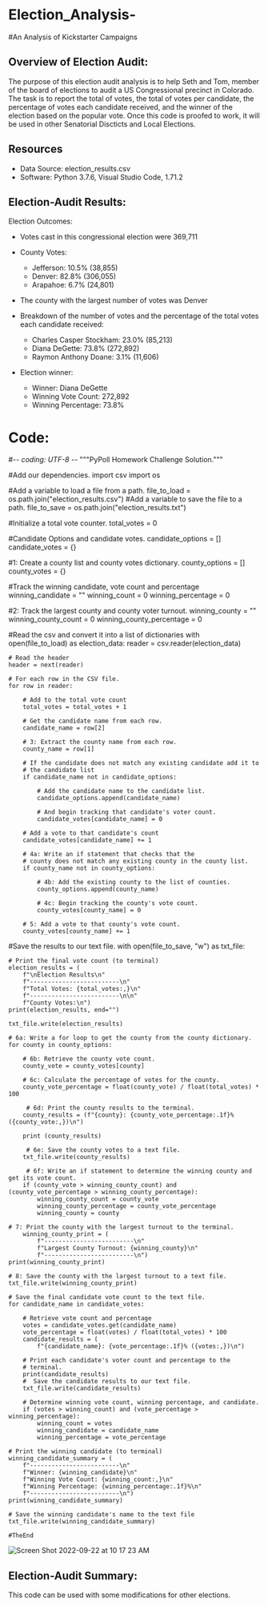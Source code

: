 # Election_Analysis-

#An Analysis of Kickstarter Campaigns

## Overview of Election Audit: 

The purpose of this election audit analysis is to help Seth and Tom, member of the board of elections to audit a US Congressional precinct in Colorado. The task is to report the total of votes, the total of votes per candidate, the percentage of votes each candidate received, and the winner of the election based on the popular vote. Once this code is proofed to work, it will be used in other Senatorial Discticts and Local Elections. 

## Resources

- Data Source: election_results.csv
- Software: Python 3.7.6, Visual Studio Code, 1.71.2

## Election-Audit Results: 

Election Outcomes:

- Votes cast in this congressional election were 369,711

- County Votes:

  - Jefferson: 10.5% (38,855)
  - Denver: 82.8% (306,055)
  - Arapahoe: 6.7% (24,801)

- The county with the largest number of votes was Denver

- Breakdown of the number of votes and the percentage of the total votes each candidate received:

  - Charles Casper Stockham: 23.0% (85,213)
  - Diana DeGette: 73.8% (272,892)
  - Raymon Anthony Doane: 3.1% (11,606)
  
- Election winner:

  - Winner: Diana DeGette
  - Winning Vote Count: 272,892
  - Winning Percentage: 73.8%

# **Code:**

#-*- coding: UTF-8 -*-
"""PyPoll Homework Challenge Solution."""

#Add our dependencies.
import csv
import os

#Add a variable to load a file from a path.
file_to_load = os.path.join("election_results.csv")
#Add a variable to save the file to a path.
file_to_save = os.path.join("election_results.txt")

#Initialize a total vote counter.
total_votes = 0

#Candidate Options and candidate votes.
candidate_options = []
candidate_votes = {}

#1: Create a county list and county votes dictionary.
county_options = []
county_votes = {}

#Track the winning candidate, vote count and percentage
winning_candidate = ""
winning_count = 0
winning_percentage = 0

#2: Track the largest county and county voter turnout.
winning_county = ""
winning_county_count = 0
winning_county_percentage = 0

#Read the csv and convert it into a list of dictionaries with open(file_to_load) as election_data:
    reader = csv.reader(election_data)

    # Read the header
    header = next(reader)

    # For each row in the CSV file.
    for row in reader:

        # Add to the total vote count
        total_votes = total_votes + 1

        # Get the candidate name from each row.
        candidate_name = row[2]

        # 3: Extract the county name from each row.
        county_name = row[1]

        # If the candidate does not match any existing candidate add it to
        # the candidate list
        if candidate_name not in candidate_options:

            # Add the candidate name to the candidate list.
            candidate_options.append(candidate_name)

            # And begin tracking that candidate's voter count.
            candidate_votes[candidate_name] = 0

        # Add a vote to that candidate's count
        candidate_votes[candidate_name] += 1

        # 4a: Write an if statement that checks that the
        # county does not match any existing county in the county list.
        if county_name not in county_options:

            # 4b: Add the existing county to the list of counties.
            county_options.append(county_name)

            # 4c: Begin tracking the county's vote count.
            county_votes[county_name] = 0

        # 5: Add a vote to that county's vote count.
        county_votes[county_name] += 1

#Save the results to our text file.
with open(file_to_save, "w") as txt_file:

    # Print the final vote count (to terminal)
    election_results = (
        f"\nElection Results\n"
        f"-------------------------\n"
        f"Total Votes: {total_votes:,}\n"
        f"-------------------------\n\n"
        f"County Votes:\n")
    print(election_results, end="")

    txt_file.write(election_results)

    # 6a: Write a for loop to get the county from the county dictionary.
    for county in county_options:

        # 6b: Retrieve the county vote count.
        county_vote = county_votes[county]

        # 6c: Calculate the percentage of votes for the county.
        county_vote_percentage = float(county_vote) / float(total_votes) * 100

         # 6d: Print the county results to the terminal.
        county_results = (f"{county}: {county_vote_percentage:.1f}% ({county_vote:,})\n")

        print (county_results)

         # 6e: Save the county votes to a text file.
        txt_file.write(county_results)

         # 6f: Write an if statement to determine the winning county and get its vote count.
        if (county_vote > winning_county_count) and (county_vote_percentage > winning_county_percentage):
            winning_county_count = county_vote
            winning_county_percentage = county_vote_percentage
            winning_county = county

    # 7: Print the county with the largest turnout to the terminal.
        winning_county_print = (
            f"-------------------------\n"
            f"Largest County Turnout: {winning_county}\n"
            f"-------------------------\n")
    print(winning_county_print)

    # 8: Save the county with the largest turnout to a text file.
    txt_file.write(winning_county_print)

    # Save the final candidate vote count to the text file.
    for candidate_name in candidate_votes:

        # Retrieve vote count and percentage
        votes = candidate_votes.get(candidate_name)
        vote_percentage = float(votes) / float(total_votes) * 100
        candidate_results = (
            f"{candidate_name}: {vote_percentage:.1f}% ({votes:,})\n")

        # Print each candidate's voter count and percentage to the
        # terminal.
        print(candidate_results)
        #  Save the candidate results to our text file.
        txt_file.write(candidate_results)

        # Determine winning vote count, winning percentage, and candidate.
        if (votes > winning_count) and (vote_percentage > winning_percentage):
            winning_count = votes
            winning_candidate = candidate_name
            winning_percentage = vote_percentage

    # Print the winning candidate (to terminal)
    winning_candidate_summary = (
        f"-------------------------\n"
        f"Winner: {winning_candidate}\n"
        f"Winning Vote Count: {winning_count:,}\n"
        f"Winning Percentage: {winning_percentage:.1f}%\n"
        f"-------------------------\n")
    print(winning_candidate_summary)

    # Save the winning candidate's name to the text file
    txt_file.write(winning_candidate_summary)

    #TheEnd
    
![Screen Shot 2022-09-22 at 10 17 23 AM](https://user-images.githubusercontent.com/111101012/191810887-ec6f24a6-0972-4ea7-b2df-3c30d2ef82aa.png)

## Election-Audit Summary: 

This code can be used with some modifications for other elections. 
